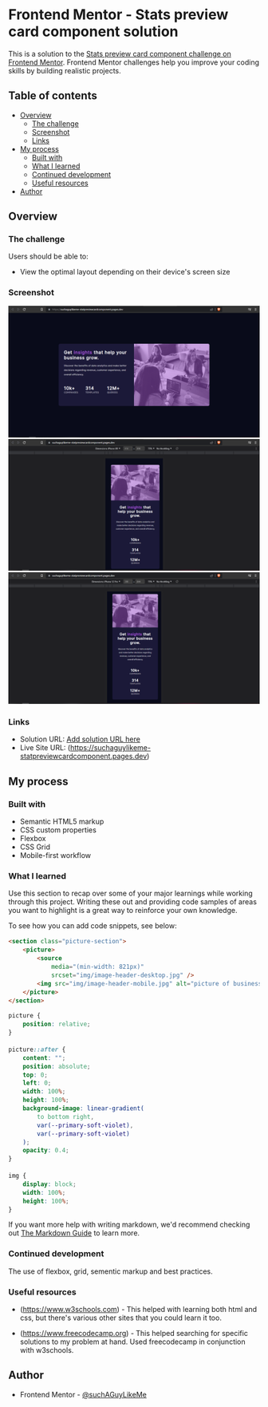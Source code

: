 # Frontend Mentor - Stats preview card component solution

This is a solution to the [Stats preview card component challenge on Frontend Mentor](https://www.frontendmentor.io/challenges/stats-preview-card-component-8JqbgoU62). Frontend Mentor challenges help you improve your coding skills by building realistic projects.

## Table of contents

-   [Overview](#overview)
    -   [The challenge](#the-challenge)
    -   [Screenshot](#screenshot)
    -   [Links](#links)
-   [My process](#my-process)
    -   [Built with](#built-with)
    -   [What I learned](#what-i-learned)
    -   [Continued development](#continued-development)
    -   [Useful resources](#useful-resources)
-   [Author](#author)

## Overview

### The challenge

Users should be able to:

-   View the optimal layout depending on their device's screen size

### Screenshot

![desktop-design](./screenshots/desktop.PNG)
![mobile Iphone XR](./screenshots/mobile-iphone-xr.PNG)
![mobile Iphone 12 Pro](./screenshots/mobile-iphone-12-pro.PNG)

### Links

-   Solution URL: [Add solution URL here](https://your-solution-url.com)
-   Live Site URL: (https://suchaguylikeme-statpreviewcardcomponent.pages.dev)

## My process

### Built with

-   Semantic HTML5 markup
-   CSS custom properties
-   Flexbox
-   CSS Grid
-   Mobile-first workflow

### What I learned

Use this section to recap over some of your major learnings while working through this project. Writing these out and providing code samples of areas you want to highlight is a great way to reinforce your own knowledge.

To see how you can add code snippets, see below:

```html
<section class="picture-section">
    <picture>
        <source
            media="(min-width: 821px)"
            srcset="img/image-header-desktop.jpg" />
        <img src="img/image-header-mobile.jpg" alt="picture of business team" />
    </picture>
</section>
```

```css
picture {
    position: relative;
}

picture::after {
    content: "";
    position: absolute;
    top: 0;
    left: 0;
    width: 100%;
    height: 100%;
    background-image: linear-gradient(
        to bottom right,
        var(--primary-soft-violet),
        var(--primary-soft-violet)
    );
    opacity: 0.4;
}

img {
    display: block;
    width: 100%;
    height: 100%;
}
```

If you want more help with writing markdown, we'd recommend checking out [The Markdown Guide](https://www.markdownguide.org/) to learn more.

### Continued development

The use of flexbox, grid, sementic markup and best practices.

### Useful resources

-   (https://www.w3schools.com) - This helped with learning both html and css, but there's various other sites that you could learn it too.

-   (https://www.freecodecamp.org) - This helped searching for specific solutions to my problem at hand. Used freecodecamp in conjunction with w3schools.

## Author

-   Frontend Mentor - [@suchAGuyLikeMe](https://www.frontendmentor.io/profile/suchAGuyLikeMe)
